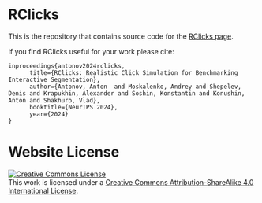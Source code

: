 # RClicks

This is the repository that contains source code for the [RClicks page](https://emb-ai.github.io/rclicks-project).

If you find RClicks useful for your work please cite:
```
inproceedings{antonov2024rclicks,
      title={RClicks: Realistic Click Simulation for Benchmarking Interactive Segmentation}, 
      author={Antonov, Anton  and Moskalenko, Andrey and Shepelev, Denis and Krapukhin, Alexander and Soshin, Konstantin and Konushin, Anton and Shakhuro, Vlad},
      booktitle={NeurIPS 2024},
      year={2024}
}
```

# Website License
<a rel="license" href="http://creativecommons.org/licenses/by-sa/4.0/"><img alt="Creative Commons License" style="border-width:0" src="https://i.creativecommons.org/l/by-sa/4.0/88x31.png" /></a><br />This work is licensed under a <a rel="license" href="http://creativecommons.org/licenses/by-sa/4.0/">Creative Commons Attribution-ShareAlike 4.0 International License</a>.
